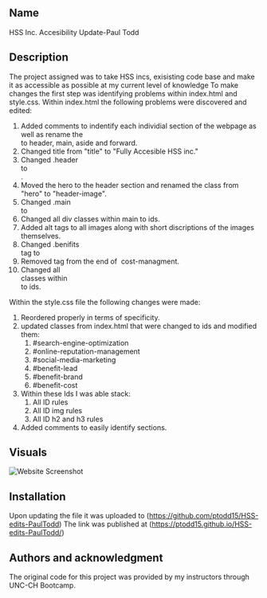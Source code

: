 ## Name
HSS Inc. Accesibility Update-Paul Todd

## Description
The project assigned was to take HSS incs, exisisting code base and make it as accessible as possible at my current level of knowledge
To make changes the first step was identifying problems within index.html and style.css.
Within index.html the following problems were discovered and edited:
1. Added comments to indentify each individial section of the webpage as well as rename the <div> to header, main, aside and forward.
2. Changed title from "title" to "Fully Accesible HSS inc." 
3. Changed .header <div> to <nav>.
4. Moved the hero to the header section and renamed the class from "hero" to "header-image".
5. Changed .main <div> to <main>
6. Changed all div classes within main to ids. 
7. Added alt tags to all images along with short discriptions of the images themselves.
8. Changed .benifits <div> tag to <aside>
9. Removed </img> tag from the end of <img> cost-managment.
10. Changed all <div class =""> classes within <aside> to ids.

Within the style.css file the following changes were made:
1. Reordered properly in terms of specificity.
2. updated classes from index.html that were changed to ids and modified them:
    1. #search-engine-optimization
    2. #online-reputation-management
    3. #social-media-marketing
    4. #benefit-lead
    5. #benefit-brand
    6. #benefit-cost
3. Within these Ids I was able stack:
    1. All ID rules 
    2. All ID img rules
    3. All ID h2 and h3 rules
4. Added comments to easily identify sections.
## Visuals
![Website Screenshot](/assets/images/ptodd15.github.io_HSS-edits-PaulTodd_.png)

## Installation
Upon updating the file it was uploaded to (https://github.com/ptodd15/HSS-edits-PaulTodd)
The link was published at (https://ptodd15.github.io/HSS-edits-PaulTodd/)

## Authors and acknowledgment
The original code for this project was provided by my instructors through UNC-CH Bootcamp.
